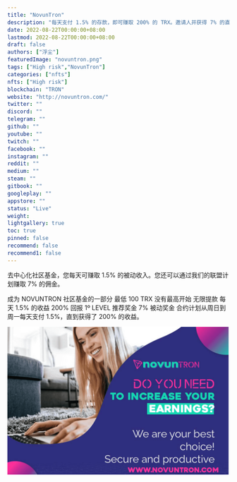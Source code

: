 ```yaml
---
title: "NovunTron"
description: "每天支付 1.5% 的存款，即可赚取 200% 的 TRX。邀请人并获得 7% 的直接佣金。"
date: 2022-08-22T00:00:00+08:00
lastmod: 2022-08-22T00:00:00+08:00
draft: false
authors: ["浮尘"]
featuredImage: "novuntron.png"
tags: ["High risk","NovunTron"]
categories: ["nfts"]
nfts: ["High risk"]
blockchain: "TRON"
website: "http://novuntron.com/"
twitter: ""
discord: ""
telegram: ""
github: ""
youtube: ""
twitch: ""
facebook: ""
instagram: ""
reddit: ""
medium: ""
steam: ""
gitbook: ""
googleplay: ""
appstore: ""
status: "Live"
weight: 
lightgallery: true
toc: true
pinned: false
recommend: false
recommend1: false
---
```

去中心化社区基金，您每天可赚取 1.5% 的被动收入。您还可以通过我们的联盟计划赚取 7% 的佣金。

成为 NOVUNTRON 社区基金的一部分 最低 100 TRX 没有最高开始 无限提款 每天 1.5% 的收益 200% 回报 1º LEVEL 推荐奖金 7% 被动奖金 合约计划从周日到周一每天支付 1.5%，直到获得了 200% 的收益。

![1](16541132.png)